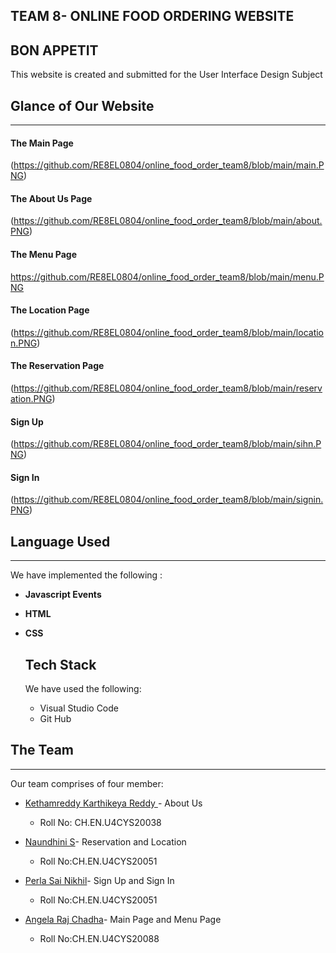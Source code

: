 ## TEAM 8- ONLINE FOOD ORDERING WEBSITE

## BON APPETIT

This website is created and submitted for the User Interface Design Subject 

## Glance of Our Website

<hr></hr>

####  The Main Page

(https://github.com/RE8EL0804/online_food_order_team8/blob/main/main.PNG)

#### The About Us Page

(https://github.com/RE8EL0804/online_food_order_team8/blob/main/about.PNG)



#### The Menu Page

https://github.com/RE8EL0804/online_food_order_team8/blob/main/menu.PNG


#### The Location Page

(https://github.com/RE8EL0804/online_food_order_team8/blob/main/location.PNG)



#### The Reservation Page

(https://github.com/RE8EL0804/online_food_order_team8/blob/main/reservation.PNG)



#### Sign Up

(https://github.com/RE8EL0804/online_food_order_team8/blob/main/sihn.PNG)



#### Sign In

(https://github.com/RE8EL0804/online_food_order_team8/blob/main/signin.PNG)



## **Language Used**

<hr></hr>

We have implemented the following :

-  **Javascript Events**

- **HTML**

- **CSS**

  ## Tech Stack

  We have used the following:

  - Visual Studio Code
  - Git Hub

## The Team

<hr></hr>

Our team comprises of four member:

- <a href="https://github.com/RE8EL0804"> Kethamreddy Karthikeya Reddy </a>- About Us
  - Roll No: CH.EN.U4CYS20038
- <a href="https://github.com/naundhini27/UID">Naundhini S</a>- Reservation and Location
  - Roll No:CH.EN.U4CYS20051

- <a href="https://github.com/steamblade">Perla Sai Nikhil</a>- Sign Up and Sign In
  - Roll No:CH.EN.U4CYS20051

- <a href="https://github.com/steamblade">Angela Raj Chadha</a>- Main Page and Menu Page
  - Roll No:CH.EN.U4CYS20088
